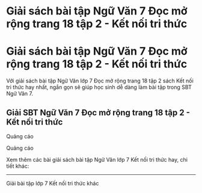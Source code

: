 # Giải sách bài tập Ngữ Văn 7 Đọc mở rộng trang 18 tập 2 - Kết nối tri thức

# Giải sách bài tập Ngữ Văn 7 Đọc mở rộng trang 18 tập 2 - Kết nối tri thức

Với giải sách bài tập Ngữ Văn lớp 7 Đọc mở rộng trang 18 tập 2 sách Kết nối tri thức hay nhất, ngắn gọn sẽ giúp học sinh dễ dàng làm bài tập trong SBT Ngữ Văn 7.

## Giải SBT Ngữ Văn 7 Đọc mở rộng trang 18 tập 2 - Kết nối tri thức

Quảng cáo

Quảng cáo

Xem thêm các bài giải sách bài tập Ngữ Văn lớp 7 Kết nối tri thức hay, chi tiết khác:

* * *

Giải bài tập lớp 7 Kết nối tri thức khác

